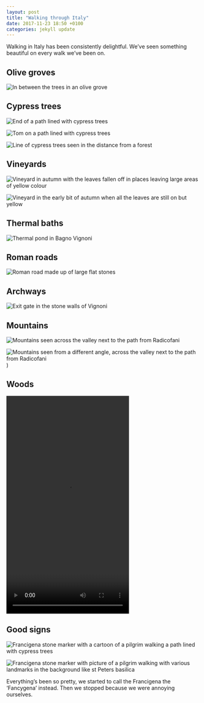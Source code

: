 ```yaml
---
layout: post
title: "Walking through Italy"
date: 2017-11-23 18:50 +0100
categories: jekyll update
---
```


Walking in Italy has been consistently delightful. We’ve seen something beautiful on every walk we’ve been on. 

## Olive groves

![In between the trees in an olive grove](https://github.com/tombye/trexit/raw/gh-pages/assets/images/olive-grove.jpg)

## Cypress trees

![End of a path lined with cypress trees](https://github.com/tombye/trexit/raw/gh-pages/assets/images/path-lined-with-cypress-trees.jpg)

![Tom on a path lined with cypress trees](https://github.com/tombye/trexit/raw/gh-pages/assets/images/tom-on-a-path-lined-with-cypress-trees.jpg)

![Line of cypress trees seen in the distance from a forest](https://github.com/tombye/trexit/raw/gh-pages/assets/images/path-of-cypress-trees-from-a-forest.jpg)

## Vineyards

![Vineyard in autumn with the leaves fallen off in places leaving large areas of yellow colour](https://github.com/tombye/trexit/raw/gh-pages/assets/images/vineyards-in-autumn.jpg)

![Vineyard in the early bit of autumn when all the leaves are still on but yellow](https://github.com/tombye/trexit/raw/gh-pages/assets/images/large-vineyard-in-autumn.jpg)

## Thermal baths

![Thermal pond in Bagno Vignoni](https://github.com/tombye/trexit/raw/gh-pages/assets/images/bagno-vignoni-thermal-bath)

## Roman roads

![Roman road made up of large flat stones](https://github.com/tombye/trexit/raw/gh-pages/assets/images/roman-road.jpg)

## Archways

![Exit gate in the stone walls of Vignoni](https://github.com/tombye/trexit/raw/gh-pages/assets/images/vignoni-exit-gate.jpg)

## Mountains

![Mountains seen across the valley next to the path from Radicofani](https://github.com/tombye/trexit/raw/gh-pages/assets/images/mountains-near-radicofani-1.jpg)

![Mountains seen from a different angle, across the valley next to the path from Radicofani](https://github.com/tombye/trexit/raw/gh-pages/assets/images/mountains-near-radicofani-1.jpg))

## Woods

<video src="https://github.com/tombye/trexit/raw/gh-pages/assets/images/tom-filmed-walking-in-woods.mp4" controls height="568" width="320" preload="metadata"><a href="https://github.com/tombye/trexit/raw/gh-pages/assets/images/tom-filmed-walking-in-woods.mp4">Download this video of Tom walking through the woods.</a></video>

## Good signs

![Francigena stone marker with a cartoon of a pilgrim walking a path lined with cypress trees](https://github.com/tombye/trexit/raw/gh-pages/assets/images/stone-francigena-marker-with-pilgrim-on-path.jpg)

![Francigena stone marker with picture of a pilgrim walking with various landmarks in the background like st Peters basilica](https://github.com/tombye/trexit/raw/gh-pages/assets/images/stone-francigena-marker-with-st-peters-in-back.jpg)

Everything’s been so pretty, we started to call the Francigena the ‘Fancygena’ instead. Then we stopped because we were annoying ourselves.
